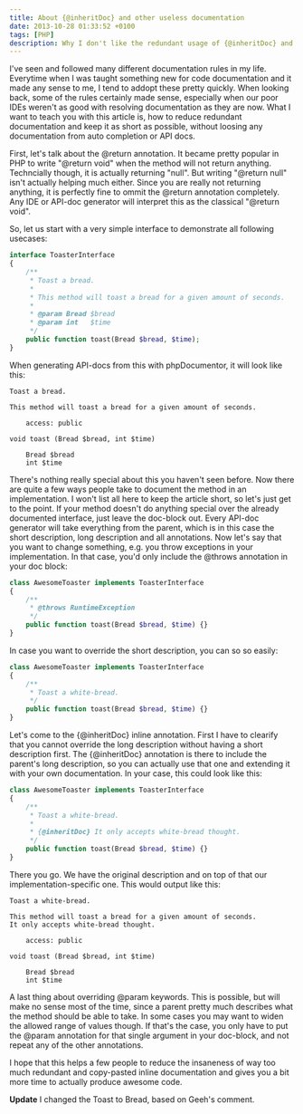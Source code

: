 ```yaml
---
title: About {@inheritDoc} and other useless documentation
date: 2013-10-28 01:33:52 +0100
tags: [PHP]
description: Why I don't like the redundant usage of {@inheritDoc} and pointless return type documentation like void.
---
```


I've seen and followed many different documentation rules in my life. Everytime when I was taught something new for code documentation and it made any sense to me, I tend to addopt these pretty quickly. When looking back, some of the rules certainly made sense, especially when our poor IDEs weren't as good with resolving documentation as they are now. What I want to teach you with this article is, how to reduce redundant documentation and keep it as short as possible, without loosing any documentation from auto completion or API docs.

First, let's talk about the @return annotation. It became pretty popular in PHP to write "@return void" when the method will not return anything. Techncially though, it is actually returning "null". But writing "@return null" isn't actually helping much either. Since you are really not returning anything, it is perfectly fine to ommit the @return annotation completely. Any IDE or API-doc generator will interpret this as the classical "@return void".

So, let us start with a very simple interface to demonstrate all following usecases:

```php
interface ToasterInterface
{
    /**
     * Toast a bread.
     *
     * This method will toast a bread for a given amount of seconds.
     *
     * @param Bread $bread
     * @param int   $time
     */
    public function toast(Bread $bread, $time);
}
```

When generating API-docs from this with phpDocumentor, it will look like this:

```
Toast a bread.

This method will toast a bread for a given amount of seconds.

    access: public

void toast (Bread $bread, int $time)

    Bread $bread
    int $time
```

There's nothing really special about this you haven't seen before. Now there are quite a few ways people take to document the method in an implementation. I won't list all here to keep the article short, so let's just get to the point. If your method doesn't do anything special over the already documented interface, just leave the doc-block out. Every API-doc generator will take everything from the parent, which is in this case the short description, long description and all annotations. Now let's say that you want to change something, e.g. you throw exceptions in your implementation. In that case, you'd only include the @throws annotation in your doc block:

```php
class AwesomeToaster implements ToasterInterface
{
    /**
     * @throws RuntimeException
     */
    public function toast(Bread $bread, $time) {}
}
```

In case you want to override the short description, you can so so easily:

```php
class AwesomeToaster implements ToasterInterface
{
    /**
     * Toast a white-bread.
     */
    public function toast(Bread $bread, $time) {}
}
```

Let's come to the {@inheritDoc} inline annotation. First I have to clearify that you cannot override the long description without having a short description first. The {@inheritDoc} annotation is there to include the parent's long description, so you can actually use that one and extending it with your own documentation. In your case, this could look like this:

```php
class AwesomeToaster implements ToasterInterface
{
    /**
     * Toast a white-bread.
     *
     * {@inheritDoc} It only accepts white-bread thought.
     */
    public function toast(Bread $bread, $time) {}
}
```

There you go. We have the original description and on top of that our implementation-specific one. This would output like this:

```
Toast a white-bread.

This method will toast a bread for a given amount of seconds.
It only accepts white-bread thought.

    access: public

void toast (Bread $bread, int $time)

    Bread $bread
    int $time
```

A last thing about overriding @param keywords. This is possible, but will make no sense most of the time, since a parent pretty much describes what the method should be able to take. In some cases you may want to widen the allowed range of values though. If that's the case, you only have to put the @param annotation for that single argument in your doc-block, and not repeat any of the other annotations.

I hope that this helps a few people to reduce the insaneness of way too much redundant and copy-pasted inline documentation and gives you a bit more time to actually produce awesome code.

**Update**
I changed the Toast to Bread, based on Geeh's comment.